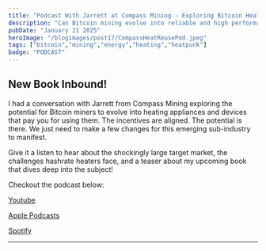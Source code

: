 ```yaml
---
title: "Podcast With Jarrett at Compass Mining - Exploring Bitcoin Heat Reuse"
description: "Can Bitcoin mining evolve into reliable and high performance electric heating... that pays you?"
pubDate: "January 21 2025"
heroImage: "/blogimages/post17/CompassHeatReusePod.jpeg"
tags: ["bitcoin","mining","energy","heating","heatpunk"]
badge: "PODCAST"
---
```


## New Book Inbound!

I had a conversation with Jarrett from Compass Mining exploring the potential for Bitcoin miners to evolve into heating appliances and devices that pay you for using them. The incentives are aligned. The potential is there. We just need to make a few changes for this emerging sub-industry to manifest.

Give it a listen to hear about the shockingly large target market, the challenges hashrate heaters face, and a teaser about my upcoming book that dives deep into the subject!

Checkout the podcast below:

<a href="https://t.co/SSCGzAIZZo" target="_blank">Youtube</a>

<a href="https://t.co/UDgLpTX3xH" target="_blank">Apple Podcasts</a>

<a href="https://t.co/PlzOOJITtf" target="_blank">Spotify</a>

---
